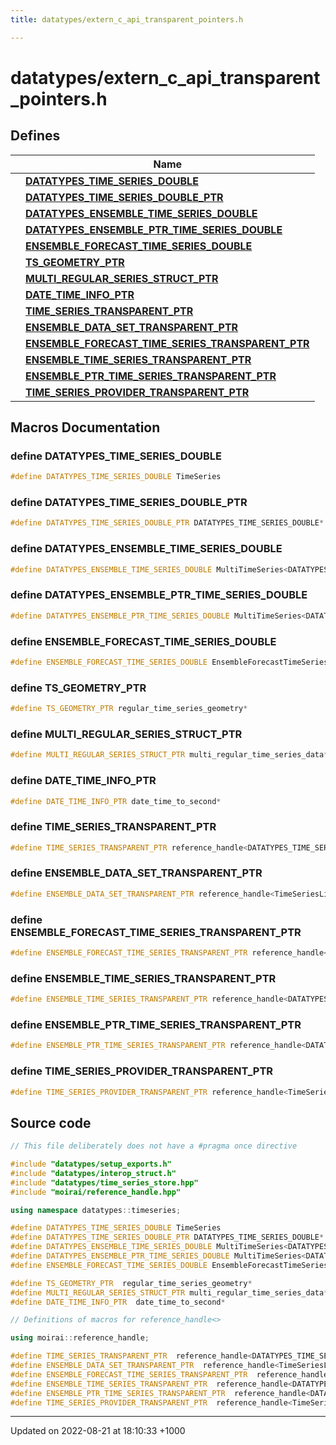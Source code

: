 ```yaml
---
title: datatypes/extern_c_api_transparent_pointers.h

---
```


# datatypes/extern_c_api_transparent_pointers.h



## Defines

|                | Name           |
| -------------- | -------------- |
|  | **[DATATYPES_TIME_SERIES_DOUBLE](/uchronia-ts-doc/cpp/Files/extern__c__api__transparent__pointers_8h/#define-datatypes-time-series-double)**  |
|  | **[DATATYPES_TIME_SERIES_DOUBLE_PTR](/uchronia-ts-doc/cpp/Files/extern__c__api__transparent__pointers_8h/#define-datatypes-time-series-double-ptr)**  |
|  | **[DATATYPES_ENSEMBLE_TIME_SERIES_DOUBLE](/uchronia-ts-doc/cpp/Files/extern__c__api__transparent__pointers_8h/#define-datatypes-ensemble-time-series-double)**  |
|  | **[DATATYPES_ENSEMBLE_PTR_TIME_SERIES_DOUBLE](/uchronia-ts-doc/cpp/Files/extern__c__api__transparent__pointers_8h/#define-datatypes-ensemble-ptr-time-series-double)**  |
|  | **[ENSEMBLE_FORECAST_TIME_SERIES_DOUBLE](/uchronia-ts-doc/cpp/Files/extern__c__api__transparent__pointers_8h/#define-ensemble-forecast-time-series-double)**  |
|  | **[TS_GEOMETRY_PTR](/uchronia-ts-doc/cpp/Files/extern__c__api__transparent__pointers_8h/#define-ts-geometry-ptr)**  |
|  | **[MULTI_REGULAR_SERIES_STRUCT_PTR](/uchronia-ts-doc/cpp/Files/extern__c__api__transparent__pointers_8h/#define-multi-regular-series-struct-ptr)**  |
|  | **[DATE_TIME_INFO_PTR](/uchronia-ts-doc/cpp/Files/extern__c__api__transparent__pointers_8h/#define-date-time-info-ptr)**  |
|  | **[TIME_SERIES_TRANSPARENT_PTR](/uchronia-ts-doc/cpp/Files/extern__c__api__transparent__pointers_8h/#define-time-series-transparent-ptr)**  |
|  | **[ENSEMBLE_DATA_SET_TRANSPARENT_PTR](/uchronia-ts-doc/cpp/Files/extern__c__api__transparent__pointers_8h/#define-ensemble-data-set-transparent-ptr)**  |
|  | **[ENSEMBLE_FORECAST_TIME_SERIES_TRANSPARENT_PTR](/uchronia-ts-doc/cpp/Files/extern__c__api__transparent__pointers_8h/#define-ensemble-forecast-time-series-transparent-ptr)**  |
|  | **[ENSEMBLE_TIME_SERIES_TRANSPARENT_PTR](/uchronia-ts-doc/cpp/Files/extern__c__api__transparent__pointers_8h/#define-ensemble-time-series-transparent-ptr)**  |
|  | **[ENSEMBLE_PTR_TIME_SERIES_TRANSPARENT_PTR](/uchronia-ts-doc/cpp/Files/extern__c__api__transparent__pointers_8h/#define-ensemble-ptr-time-series-transparent-ptr)**  |
|  | **[TIME_SERIES_PROVIDER_TRANSPARENT_PTR](/uchronia-ts-doc/cpp/Files/extern__c__api__transparent__pointers_8h/#define-time-series-provider-transparent-ptr)**  |




## Macros Documentation

### define DATATYPES_TIME_SERIES_DOUBLE

```cpp
#define DATATYPES_TIME_SERIES_DOUBLE TimeSeries
```


### define DATATYPES_TIME_SERIES_DOUBLE_PTR

```cpp
#define DATATYPES_TIME_SERIES_DOUBLE_PTR DATATYPES_TIME_SERIES_DOUBLE*
```


### define DATATYPES_ENSEMBLE_TIME_SERIES_DOUBLE

```cpp
#define DATATYPES_ENSEMBLE_TIME_SERIES_DOUBLE MultiTimeSeries<DATATYPES_TIME_SERIES_DOUBLE>
```


### define DATATYPES_ENSEMBLE_PTR_TIME_SERIES_DOUBLE

```cpp
#define DATATYPES_ENSEMBLE_PTR_TIME_SERIES_DOUBLE MultiTimeSeries<DATATYPES_TIME_SERIES_DOUBLE_PTR>
```


### define ENSEMBLE_FORECAST_TIME_SERIES_DOUBLE

```cpp
#define ENSEMBLE_FORECAST_TIME_SERIES_DOUBLE EnsembleForecastTimeSeries<DATATYPES_TIME_SERIES_DOUBLE>
```


### define TS_GEOMETRY_PTR

```cpp
#define TS_GEOMETRY_PTR regular_time_series_geometry*
```


### define MULTI_REGULAR_SERIES_STRUCT_PTR

```cpp
#define MULTI_REGULAR_SERIES_STRUCT_PTR multi_regular_time_series_data*
```


### define DATE_TIME_INFO_PTR

```cpp
#define DATE_TIME_INFO_PTR date_time_to_second*
```


### define TIME_SERIES_TRANSPARENT_PTR

```cpp
#define TIME_SERIES_TRANSPARENT_PTR reference_handle<DATATYPES_TIME_SERIES_DOUBLE>*
```


### define ENSEMBLE_DATA_SET_TRANSPARENT_PTR

```cpp
#define ENSEMBLE_DATA_SET_TRANSPARENT_PTR reference_handle<TimeSeriesLibrary>*
```


### define ENSEMBLE_FORECAST_TIME_SERIES_TRANSPARENT_PTR

```cpp
#define ENSEMBLE_FORECAST_TIME_SERIES_TRANSPARENT_PTR reference_handle<ENSEMBLE_FORECAST_TIME_SERIES_DOUBLE>*
```


### define ENSEMBLE_TIME_SERIES_TRANSPARENT_PTR

```cpp
#define ENSEMBLE_TIME_SERIES_TRANSPARENT_PTR reference_handle<DATATYPES_ENSEMBLE_TIME_SERIES_DOUBLE>*
```


### define ENSEMBLE_PTR_TIME_SERIES_TRANSPARENT_PTR

```cpp
#define ENSEMBLE_PTR_TIME_SERIES_TRANSPARENT_PTR reference_handle<DATATYPES_ENSEMBLE_PTR_TIME_SERIES_DOUBLE>*
```


### define TIME_SERIES_PROVIDER_TRANSPARENT_PTR

```cpp
#define TIME_SERIES_PROVIDER_TRANSPARENT_PTR reference_handle<TimeSeriesProvider<double>>*
```


## Source code

```cpp
// This file deliberately does not have a #pragma once directive

#include "datatypes/setup_exports.h"
#include "datatypes/interop_struct.h"
#include "datatypes/time_series_store.hpp"
#include "moirai/reference_handle.hpp"

using namespace datatypes::timeseries;

#define DATATYPES_TIME_SERIES_DOUBLE TimeSeries
#define DATATYPES_TIME_SERIES_DOUBLE_PTR DATATYPES_TIME_SERIES_DOUBLE*
#define DATATYPES_ENSEMBLE_TIME_SERIES_DOUBLE MultiTimeSeries<DATATYPES_TIME_SERIES_DOUBLE>
#define DATATYPES_ENSEMBLE_PTR_TIME_SERIES_DOUBLE MultiTimeSeries<DATATYPES_TIME_SERIES_DOUBLE_PTR>
#define ENSEMBLE_FORECAST_TIME_SERIES_DOUBLE EnsembleForecastTimeSeries<DATATYPES_TIME_SERIES_DOUBLE>

#define TS_GEOMETRY_PTR  regular_time_series_geometry*
#define MULTI_REGULAR_SERIES_STRUCT_PTR multi_regular_time_series_data*
#define DATE_TIME_INFO_PTR  date_time_to_second*

// Definitions of macros for reference_handle<>

using moirai::reference_handle;

#define TIME_SERIES_TRANSPARENT_PTR  reference_handle<DATATYPES_TIME_SERIES_DOUBLE>*
#define ENSEMBLE_DATA_SET_TRANSPARENT_PTR  reference_handle<TimeSeriesLibrary>*
#define ENSEMBLE_FORECAST_TIME_SERIES_TRANSPARENT_PTR  reference_handle<ENSEMBLE_FORECAST_TIME_SERIES_DOUBLE>*
#define ENSEMBLE_TIME_SERIES_TRANSPARENT_PTR  reference_handle<DATATYPES_ENSEMBLE_TIME_SERIES_DOUBLE>*
#define ENSEMBLE_PTR_TIME_SERIES_TRANSPARENT_PTR  reference_handle<DATATYPES_ENSEMBLE_PTR_TIME_SERIES_DOUBLE>*
#define TIME_SERIES_PROVIDER_TRANSPARENT_PTR  reference_handle<TimeSeriesProvider<double>>*
```


-------------------------------

Updated on 2022-08-21 at 18:10:33 +1000
